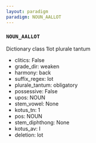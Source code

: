 ```yaml
---
layout: paradigm
paradigm: NOUN_AALLOT
---
```

### ` NOUN_AALLOT `

Dictionary class 1lot plurale tantum
* clitics: False
* grade_dir: weaken
* harmony: back
* suffix_regex: lot
* plurale_tantum: obligatory
* possessive: False
* upos: NOUN
* stem_vowel: None
* kotus_tn: 1
* pos: NOUN
* stem_diphthong: None
* kotus_av: I
* deletion: lot
